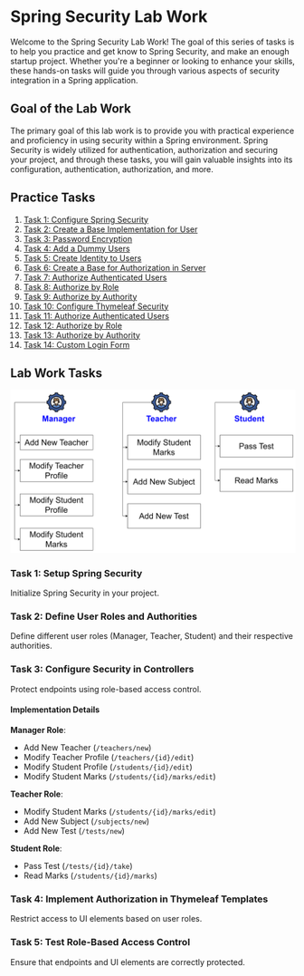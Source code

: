 # Spring Security Lab Work

Welcome to the Spring Security Lab Work! The goal of this series of tasks is to help you practice and get know to Spring Security, and make an enough startup project. Whether you're a beginner or looking to enhance your skills, these hands-on tasks will guide you through various aspects of security integration in a Spring application.

## Goal of the Lab Work

The primary goal of this lab work is to provide you with practical experience and proficiency in using security within a Spring environment. Spring Security is widely utilized for authentication, authorization and securing your project, and through these tasks, you will gain valuable insights into its configuration, authentication, authorization, and more.

## Practice Tasks <a name="practice-tasks"></a>

1. [Task 1: Configure Spring Security](practice/configure-spring-security.md)
2. [Task 2: Create a Base Implementation for User](practice/base-implementation-user.md)
3. [Task 3: Password Encryption](practice/password-encryption.md)
4. [Task 4: Add a Dummy Users](practice/add-dummy-users.md)
5. [Task 5: Create Identity to Users](practice/create-identity-to-users.md)
6. [Task 6: Create a Base for Authorization in Server](practice/setup-server-authorization.md)
7. [Task 7: Authorize Authenticated Users](practice/authorize-server-authenticated.md)
8. [Task 8: Authorize by Role](practice/authorize-server-role.md)
9. [Task 9: Authorize by Authority](practice/authorize-server-authority.md)
10. [Task 10: Configure Thymeleaf Security](practice/configure-thymeleaf-security.md)
11. [Task 11: Authorize Authenticated Users](practice/authorize-client-authenticated.md)
12. [Task 12: Authorize by Role](practice/authorize-client-role.md)
13. [Task 13: Authorize by Authority](practice/authorize-client-authority.md)
14. [Task 14: Custom Login Form](practice/custom-login-form.md)

## Lab Work Tasks <a name="lab-work-tasks"></a>

![img.png](../../srcs/springsecurity/task.png)

### Task 1: Setup Spring Security
Initialize Spring Security in your project.

### Task 2: Define User Roles and Authorities
Define different user roles (Manager, Teacher, Student) and their respective authorities.

### Task 3: Configure Security in Controllers
Protect endpoints using role-based access control.

#### Implementation Details
**Manager Role**:
- Add New Teacher (`/teachers/new`)
- Modify Teacher Profile (`/teachers/{id}/edit`)
- Modify Student Profile (`/students/{id}/edit`)
- Modify Student Marks (`/students/{id}/marks/edit`)

**Teacher Role**:
- Modify Student Marks (`/students/{id}/marks/edit`)
- Add New Subject (`/subjects/new`)
- Add New Test (`/tests/new`)

**Student Role**:
- Pass Test (`/tests/{id}/take`)
- Read Marks (`/students/{id}/marks`)

### Task 4: Implement Authorization in Thymeleaf Templates

Restrict access to UI elements based on user roles.


### Task 5: Test Role-Based Access Control
Ensure that endpoints and UI elements are correctly protected.
